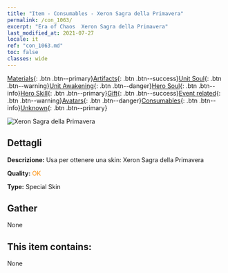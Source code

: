 ```yaml
---
title: "Item - Consumables - Xeron Sagra della Primavera"
permalink: /con_1063/
excerpt: "Era of Chaos  Xeron Sagra della Primavera"
last_modified_at: 2021-07-27
locale: it
ref: "con_1063.md"
toc: false
classes: wide
---
```

 [Materials](/ItemsIT/){: .btn .btn--primary}[Artifacts](/ItemsIT/Artifacts/){: .btn .btn--success}[Unit Soul](/ItemsIT/UnitSoul/){: .btn .btn--warning}[Unit Awakening](/ItemsIT/UnitAwakening/){: .btn .btn--danger}[Hero Soul](/ItemsIT/HeroSoul/){: .btn .btn--info}[Hero Skill](/ItemsIT/HeroSkill/){: .btn .btn--primary}[Gift](/ItemsIT/Gift/){: .btn .btn--success}[Event related](/ItemsIT/Events/){: .btn .btn--warning}[Avatars](/ItemsIT/Avatars/){: .btn .btn--danger}[Consumables](/ItemsIT/Consumables/){: .btn .btn--info}[Unknown](/ItemsIT/Unknown/){: .btn .btn--primary}

 ![Xeron Sagra della Primavera](/images/h/h_Xeron3.jpg)

## Dettagli
 **Descrizione:** Usa per ottenere una skin: Xeron Sagra della Primavera

 **Quality:** <span style="color: #FF8C00">OK</span>

 **Type:** Special Skin

## Gather

  None

## This item contains:

  None

